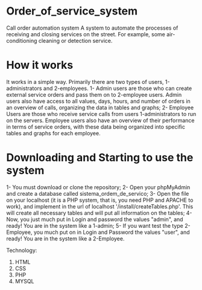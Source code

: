 # Order_of_service_system
Call order automation system
A system to automate the processes of receiving and closing services on the street. For example, some air-conditioning cleaning or detection service.

# How it works
It works in a simple way. Primarily there are two types of users, 1-administrators and 2-employees.
  1- Admin users are those who can create external service orders and pass them on to 2-employee users. Admin users also have access to
  all values, days, hours, and number of orders in an overview of calls, organizing the data in tables and graphs;
  2- Employee Users are those who receive service calls from users 1-administrators to run on the servers. Employee users also have an
  overview of their performance in terms of service orders, with these data being organized into specific tables and graphs for each
  employee.

# Downloading and Starting to use the system
  1- You must download or clone the repository;
  2- Open your phpMyAdmin and create a database called sistema_ordem_de_servico;
  3- Open the file on your localhost (it is a PHP system, that is, you need PHP and APACHE to work), and implement in the url of localhost '/install/createTables.php'. This will create all necessary tables and will put all information on the tables;
  4- Now, you just much put in Login and password the values "admin", and ready! You are in the system like a 1-admin;
  5- If you want test the type 2-Employee, you much put on in Login and Password the values "user", and ready! You are in the system like a 2-Employee.


Technology:
  1. HTML
  2. CSS
  3. PHP
  4. MYSQL
